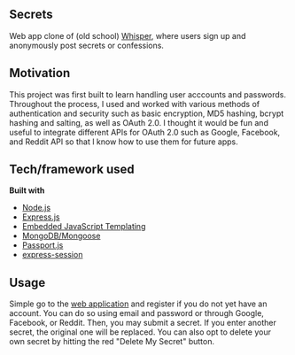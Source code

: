 ## Secrets
Web app clone of (old school) [Whisper](http://whisper.sh/), where users sign up and anonymously post secrets or confessions.

## Motivation
This project was first built to learn handling user acccounts and passwords. Throughout the process, I used and worked with various methods of authentication and security such as basic encryption, MD5 hashing, bcrypt hashing and salting, as well as OAuth 2.0. I thought it would be fun and useful to integrate different APIs for OAuth 2.0 such as Google, Facebook, and Reddit API so that I know how to use them for future apps.

## Tech/framework used
<b>Built with</b>
- [Node.js](https://nodejs.org/en/)
- [Express.js](http://expressjs.com/)
- [Embedded JavaScript Templating](http://ejs.co/)
- [MongoDB/Mongoose](https://mongoosejs.com/)
- [Passport.js](http://www.passportjs.org/)
- [express-session](https://www.npmjs.com/package/express-session)

## Usage
Simple go to the [web application](https://secrets-confessions.herokuapp.com/) and register if you do not yet have an account. You can do so using email and password or through Google, Facebook, or Reddit. Then, you may submit a secret. If you enter another secret, the original one will be replaced. You can also opt to delete your own secret by hitting the red "Delete My Secret" button. 
